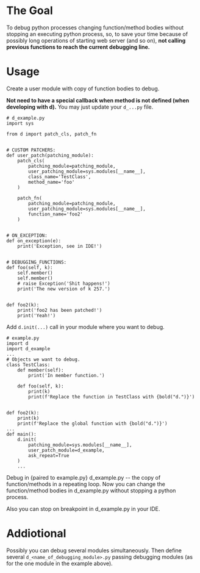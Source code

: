 # The Goal

To debug python processes changing function/method bodies without stopping an executing python process, so, to save your time because of possibly long operations of starting web server (and so on), **not calling previous functions to reach the current debugging line.**


# Usage

Create a user module with copy of function bodies to debug.

**Not need to have a special callback when method is not defined (when developing with d).** You may just update your `d_...py` file.


```
# d_example.py
import sys

from d import patch_cls, patch_fn


# CUSTOM PATCHERS:
def user_patch(patching_module):
    patch_cls(
        patching_module=patching_module,
        user_patching_module=sys.modules[__name__],
        class_name='TestClass',
        method_name='foo'
    )

    patch_fn(
        patching_module=patching_module,
        user_patching_module=sys.modules[__name__],
        function_name='foo2'
    )


# ON_EXCEPTION:
def on_exception(e):
    print('Exception, see in IDE!')


# DEBUGGING_FUNCTIONS:
def foo(self, k):
    self.member()
    self.member()
    # raise Exception('Shit happens!')
    print('The new version of k 257.')


def foo2(k):
    print('foo2 has been patched!')
    print('Yeah!')
```

Add `d.init(...)` call in your module where you want to debug.

```
# example.py
import d
import d_example
...
# Objects we want to debug.
class TestClass:
    def member(self):
        print('In member function.')

    def foo(self, k):
        print(k)
        print(f'Replace the function in TestClass with {bold("d.")}')


def foo2(k):
    print(k)
    print(f'Replace the global function with {bold("d.")}')
...
def main():
    d.init(
        patching_module=sys.modules[__name__],
        user_patch_module=d_example,
        ask_repeat=True
    )
    ...
```

Debug in {paired to example.py} d_example.py -- the copy of function/methods in a repeating loop. Now you can change the function/method bodies in d_example.py without stopping a python process.

Also you can stop on breakpoint in d_example.py in your IDE.

# Addiotional

Possibly you can debug several modules simultaneously. Then define several `d_<name_of_debugging_module>.py` passing debugging modules (as for the one module in the example above).
